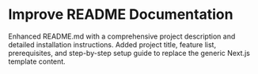 # Improve README Documentation

Enhanced README.md with a comprehensive project description and detailed installation instructions. Added project title, feature list, prerequisites, and step-by-step setup guide to replace the generic Next.js template content.